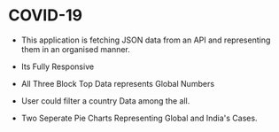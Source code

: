 # COVID-19

- This application is fetching JSON data from an API and representing them in an organised manner.

- Its Fully Responsive

- All Three Block Top Data represents Global Numbers

- User could filter a country Data among the all.

- Two Seperate Pie Charts Representing Global and India's Cases.
